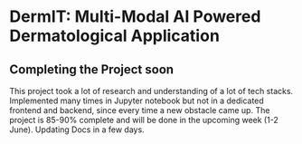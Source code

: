 # DermIT: Multi-Modal AI Powered Dermatological Application

## Completing the Project soon

This project took a lot of research and understanding of a lot of tech stacks. Implemented many times in Jupyter notebook but not in a dedicated frontend and backend, since every time a new obstacle came up. The project is 85-90% complete and will be done in the upcoming week (1-2 June). Updating Docs in a few days.  
